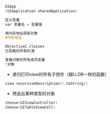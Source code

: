 ```objectivec
UIApp
[UIApplication sharedApplication]

定义变量
var 变量名 = 变量值

用内存地址获取对象
#内存地址

ObjectiveC.classes
已加载的所有OC类

查看对象的所有成员变量
*对象
```

- 递归打印view的所有子控件（跟LLDB一样的函数）

```objectivec
view.recursiveDescription().toString()
```

- 筛选出某种类型的对象

```objectivec
choose(UIViewController)
choose(UITableViewCell)
```
